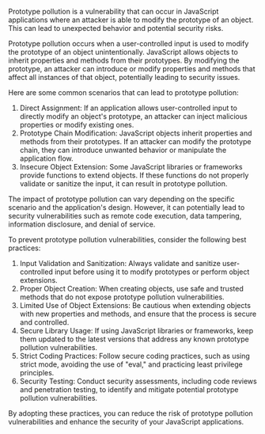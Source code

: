 Prototype pollution is a vulnerability that can occur in JavaScript applications where an attacker is able to modify the prototype of an object. This can lead to unexpected behavior and potential security risks.

Prototype pollution occurs when a user-controlled input is used to modify the prototype of an object unintentionally. JavaScript allows objects to inherit properties and methods from their prototypes. By modifying the prototype, an attacker can introduce or modify properties and methods that affect all instances of that object, potentially leading to security issues.

Here are some common scenarios that can lead to prototype pollution:

1.  Direct Assignment: If an application allows user-controlled input to directly modify an object's prototype, an attacker can inject malicious properties or modify existing ones.
2.  Prototype Chain Modification: JavaScript objects inherit properties and methods from their prototypes. If an attacker can modify the prototype chain, they can introduce unwanted behavior or manipulate the application flow.
3.  Insecure Object Extension: Some JavaScript libraries or frameworks provide functions to extend objects. If these functions do not properly validate or sanitize the input, it can result in prototype pollution.

The impact of prototype pollution can vary depending on the specific scenario and the application's design. However, it can potentially lead to security vulnerabilities such as remote code execution, data tampering, information disclosure, and denial of service.

To prevent prototype pollution vulnerabilities, consider the following best practices:

1.  Input Validation and Sanitization: Always validate and sanitize user-controlled input before using it to modify prototypes or perform object extensions.
2.  Proper Object Creation: When creating objects, use safe and trusted methods that do not expose prototype pollution vulnerabilities.
3.  Limited Use of Object Extensions: Be cautious when extending objects with new properties and methods, and ensure that the process is secure and controlled.
4.  Secure Library Usage: If using JavaScript libraries or frameworks, keep them updated to the latest versions that address any known prototype pollution vulnerabilities.
5.  Strict Coding Practices: Follow secure coding practices, such as using strict mode, avoiding the use of "eval," and practicing least privilege principles.
6.  Security Testing: Conduct security assessments, including code reviews and penetration testing, to identify and mitigate potential prototype pollution vulnerabilities.

By adopting these practices, you can reduce the risk of prototype pollution vulnerabilities and enhance the security of your JavaScript applications.